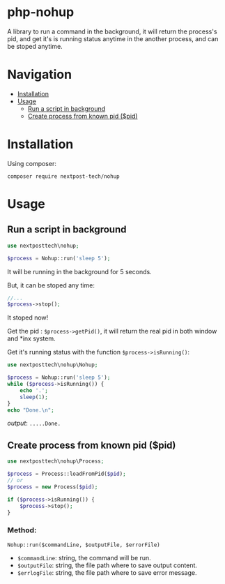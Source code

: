 # php-nohup

A library to run a command in the background, it will return the process's pid, and get it's is running status anytime in the another process, and can be stoped anytime. 

# Navigation

- [Installation](#installation)
- [Usage](#usage)
  - [Run a script in background](#run-a-script-in-background)
  - [Create process from known pid ($pid)](#create-process-from-known-pid-pid)

# Installation

Using composer:  

```console
composer require nextpost-tech/nohup
```

# Usage

## Run a script in background

```php
use nextposttech\nohup;

$process = Nohup::run('sleep 5');
```

It will be running in the background for 5 seconds. 

But, it can be stoped any time:

```php
//...
$process->stop();
```
It stoped now!

Get the pid : `$process->getPid()`, it will return the real pid in both window and *inx system.

Get it's running status with the function `$process->isRunning()`:

```php
use nextposttech\nohup\Nohup;

$process = Nohup::run('sleep 5');
while ($process->isRunning()) {
    echo '.';
    sleep(1);
}
echo "Done.\n";

```
*output*: `.....Done.`   

## Create process from known pid ($pid)

```php
use nextposttech\nohup\Process;

$process = Process::loadFromPid($pid);  
// or
$process = new Process($pid); 

if ($process->isRunning()) {
    $process->stop();
}
```

### Method:
`Nohup::run($commandLine, $outputFile, $errorFile)`  
- `$commandLine`: string, the command will be run.  
- `$outputFile`: string, the file path where to save output content.  
- `$errlogFile`: string, the file path where to save error message.  
